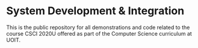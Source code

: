 # System Development & Integration

This is the public repository for all demonstrations and code related to the
course CSCI 2020U offered as part of the Computer Science curriculum at UOIT.


